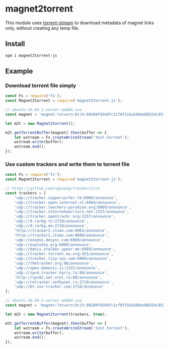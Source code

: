# magnet2torrent

This module uses [torrent-stream](https://www.npmjs.com/package/torrent-stream) to download metadata of magnet links only, without creating any temp file.

## Install

```bash
npm i magnet2torrent-js
```

## Example

### Download torrent file simply

```javascript
const Fs = require('fs');
const Magnet2torrent = require('magnet2torrent-js');

// ubuntu-16.04.1-server-amd64.iso
const magnet = 'magnet:?xt=urn:btih:90289fd34dfc1cf8f316a268add8354c85334458';

let m2t = new Magnet2torrent();

m2t.getTorrentBuffer(magnet).then(buffer => {
    let wstream = Fs.createWriteStream('test.torrent');
    wstream.write(buffer);
    wstream.end();
});
```

### Use custom trackers and write them to torrent file

```javascript
const Fs = require('fs');
const Magnet2torrent = require('magnet2torrent-js');

// https://github.com/ngosang/trackerslist
const trackers = [
    'udp://tracker.coppersurfer.tk:6969/announce',
    'udp://tracker.open-internet.nl:6969/announce',
    'udp://tracker.leechers-paradise.org:6969/announce',
    'udp://tracker.internetwarriors.net:1337/announce',
    'udp://tracker.opentrackr.org:1337/announce',
    'udp://9.rarbg.to:2710/announce',
    'udp://9.rarbg.me:2710/announce',
    'http://tracker3.itzmx.com:6961/announce',
    'http://tracker1.itzmx.com:8080/announce',
    'udp://exodus.desync.com:6969/announce',
    'udp://explodie.org:6969/announce',
    'udp://denis.stalker.upeer.me:6969/announce',
    'udp://tracker.torrent.eu.org:451/announce',
    'udp://tracker.tiny-vps.com:6969/announce',
    'udp://thetracker.org:80/announce',
    'udp://open.demonii.si:1337/announce',
    'udp://ipv4.tracker.harry.lu:80/announce',
    'http://vps02.net.orel.ru:80/announce',
    'udp://retracker.netbynet.ru:2710/announce',
    'udp://bt.xxx-tracker.com:2710/announce'
];

// ubuntu-16.04.1-server-amd64.iso
const magnet = 'magnet:?xt=urn:btih:90289fd34dfc1cf8f316a268add8354c85334458';

let m2t = new Magnet2torrent(trackers, true);

m2t.getTorrentBuffer(magnet).then(buffer => {
    let wstream = Fs.createWriteStream('test.torrent');
    wstream.write(buffer);
    wstream.end();
});
```

